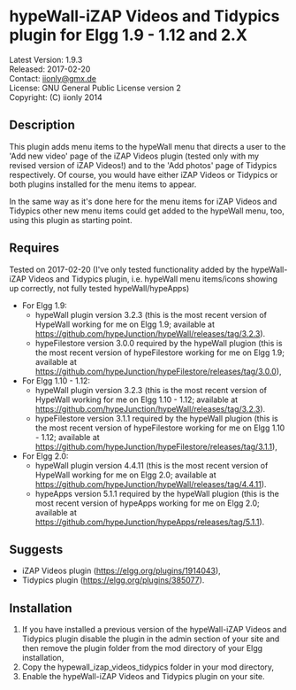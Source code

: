 hypeWall-iZAP Videos and Tidypics plugin for Elgg 1.9 - 1.12 and 2.X
====================================================================

Latest Version: 1.9.3  
Released: 2017-02-20  
Contact: iionly@gmx.de  
License: GNU General Public License version 2  
Copyright: (C) iionly 2014


Description
-----------

This plugin adds menu items to the hypeWall menu that directs a user to the 'Add new video' page of the iZAP Videos plugin (tested only with my revised version of iZAP Videos!) and to the 'Add photos' page of Tidypics respectively. Of course, you would have either iZAP Videos or Tidypics or both plugins installed for the menu items to appear.

In the same way as it's done here for the menu items for iZAP Videos and Tidypics other new menu items could get added to the hypeWall menu, too, using this plugin as starting point.


Requires
--------

Tested on 2017-02-20 (I've only tested functionality added by the hypeWall-iZAP Videos and Tidypics plugin, i.e. hypeWall menu items/icons showing up correctly, not fully tested hypeWall/hypeApps)

- For Elgg 1.9:
	* hypeWall plugin version 3.2.3 (this is the most recent version of HypeWall working for me on Elgg 1.9; available at https://github.com/hypeJunction/hypeWall/releases/tag/3.2.3).
	* hypeFilestore version 3.0.0 required by the hypeWall plugion (this is the most recent version of hypeFilestore working for me on Elgg 1.9; available at https://github.com/hypeJunction/hypeFilestore/releases/tag/3.0.0),
- For Elgg 1.10 - 1.12:
	* hypeWall plugin version 3.2.3 (this is the most recent version of HypeWall working for me on Elgg 1.10 - 1.12; available at https://github.com/hypeJunction/hypeWall/releases/tag/3.2.3).
	* hypeFilestore version 3.1.1 required by the hypeWall plugion (this is the most recent version of hypeFilestore working for me on Elgg 1.10 - 1.12; available at https://github.com/hypeJunction/hypeFilestore/releases/tag/3.1.1),
- For Elgg 2.0:
	* hypeWall plugin version 4.4.11 (this is the most recent version of HypeWall working for me on Elgg 2.0; available at https://github.com/hypeJunction/hypeWall/releases/tag/4.4.11).
	* hypeApps version 5.1.1 required by the hypeWall plugion (this is the most recent version of hypeApps working for me on Elgg 2.0; available at https://github.com/hypeJunction/hypeApps/releases/tag/5.1.1).


Suggests
--------

* iZAP Videos plugin (https://elgg.org/plugins/1914043),
* Tidypics plugin (https://elgg.org/plugins/385077).


Installation
------------

1. If you have installed a previous version of the hypeWall-iZAP Videos and Tidypics plugin disable the plugin in the admin section of your site and then remove the plugin folder from the mod directory of your Elgg installation,
2. Copy the hypewall_izap_videos_tidypics folder in your mod directory,
3. Enable the hypeWall-iZAP Videos and Tidypics plugin on your site.
